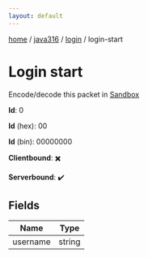 ```yaml
---
layout: default
---
```


[home](/)  /  [java316](/protocol/java316)  /  [login](/protocol/java316/login)  /  login-start

# Login start

Encode/decode this packet in [Sandbox](../../../sandbox/java316#login.login_start)

**Id**: 0

**Id** (hex): 00

**Id** (bin): 00000000

**Clientbound**: ✖️

**Serverbound**: ✔️

## Fields

Name | Type
---|---
username | string
